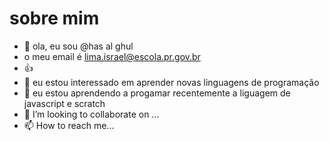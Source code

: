 # sobre mim
- 👋 ola, eu sou @has al ghul
- o meu email é lima.israel@escola.pr.gov.br
- 👍
- 👀 eu estou interessado em aprender novas linguagens de programação
- 🌱 eu estou aprendendo a progamar recentemente a liguagem de javascript e scratch
- 💞️ I’m looking to collaborate on ...
- 📫 How to reach me...
